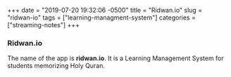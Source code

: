 +++
date = "2019-07-20 19:32:06 -0500"
title = "Ridwan.io"
slug = "ridwan-io"
tags = ["learning-managment-system"]
categories = ["streaming-notes"]
+++

### Ridwan.io

The name of the app is **ridwan.io**. It is a Learning Management System for students memorizing Holy Quran.
